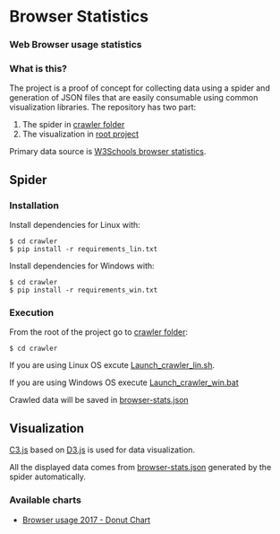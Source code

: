 # Browser Statistics
### Web Browser usage statistics 

### What is this?

The project is a proof of concept for collecting data using a spider and generation of JSON files that are easily consumable using common visualization libraries. The repository has two part:

1. The spider in [crawler folder](https://github.com/RDCH106/browser-stats/tree/master/crawler)
2. The visualization in [root project](https://github.com/RDCH106/browser-stats)

Primary data source is [W3Schools browser statistics](https://www.w3schools.com/browsers/default.asp).

## Spider
### Installation

Install dependencies for Linux with:

```
$ cd crawler
$ pip install -r requirements_lin.txt
```

Install dependencies for Windows with:

```
$ cd crawler
$ pip install -r requirements_win.txt
```

### Execution

From the root of the project go to [crawler folder](https://github.com/RDCH106/browser-stats/tree/master/crawler):

`$ cd crawler`

If you are using Linux OS excute [Launch_crawler_lin.sh](https://github.com/RDCH106/browser-stats/blob/master/crawler/Launch_crawler_lin.sh).

If you are using Windows OS execute [Launch_crawler_win.bat](https://github.com/RDCH106/browser-stats/blob/master/crawler/Launch_crawler_win.bat)

Crawled data will be saved in [browser-stats.json](https://github.com/RDCH106/browser-stats/blob/master/crawler/browser-stats.json)


## Visualization

[C3.js](https://github.com/c3js/c3) based on [D3.js](https://github.com/d3/d3) is used for data visualization.

All the displayed data comes from [browser-stats.json](https://github.com/RDCH106/browser-stats/blob/master/crawler/browser-stats.json) generated by the spider automatically.

### Available charts

- [Browser usage 2017 - Donut Chart](https://cdn.rawgit.com/RDCH106/browser-stats/a65086f7/browser_stats.html) 
